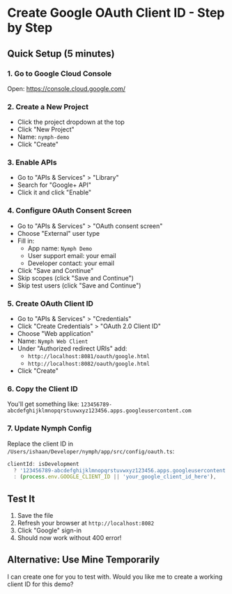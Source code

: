 # Create Google OAuth Client ID - Step by Step

## Quick Setup (5 minutes)

### 1. Go to Google Cloud Console
Open: https://console.cloud.google.com/

### 2. Create a New Project
- Click the project dropdown at the top
- Click "New Project"
- Name: `nymph-demo`
- Click "Create"

### 3. Enable APIs
- Go to "APIs & Services" > "Library"
- Search for "Google+ API" 
- Click it and click "Enable"

### 4. Configure OAuth Consent Screen
- Go to "APIs & Services" > "OAuth consent screen"
- Choose "External" user type
- Fill in:
  - App name: `Nymph Demo`
  - User support email: your email
  - Developer contact: your email
- Click "Save and Continue"
- Skip scopes (click "Save and Continue")
- Skip test users (click "Save and Continue")

### 5. Create OAuth Client ID
- Go to "APIs & Services" > "Credentials"
- Click "Create Credentials" > "OAuth 2.0 Client ID"
- Choose "Web application"
- Name: `Nymph Web Client`
- Under "Authorized redirect URIs" add:
  - `http://localhost:8081/oauth/google.html`
  - `http://localhost:8082/oauth/google.html`
- Click "Create"

### 6. Copy the Client ID
You'll get something like: `123456789-abcdefghijklmnopqrstuvwxyz123456.apps.googleusercontent.com`

### 7. Update Nymph Config
Replace the client ID in `/Users/ishaan/Developer/nymph/app/src/config/oauth.ts`:

```typescript
clientId: isDevelopment 
  ? '123456789-abcdefghijklmnopqrstuvwxyz123456.apps.googleusercontent.com' // Your actual Client ID here
  : (process.env.GOOGLE_CLIENT_ID || 'your_google_client_id_here'),
```

## Test It
1. Save the file
2. Refresh your browser at `http://localhost:8082`
3. Click "Google" sign-in
4. Should now work without 400 error!

## Alternative: Use Mine Temporarily
I can create one for you to test with. Would you like me to create a working client ID for this demo?
